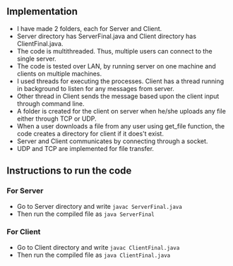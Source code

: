 ## Implementation
- I have made 2 folders, each for Server and Client. 
- Server directory has ServerFinal.java and Client directory has ClientFinal.java.
- The code is multithreaded. Thus, multiple users can connect to the single server.
- The code is tested over LAN, by running server on one machine and clients on multiple machines.
- I used threads for executing the processes. Client has a thread running in background to listen for any messages from server. 
- Other thread in Client sends the message based upon the client input through command line.
- A folder is created for the client on server when he/she uploads any file either through TCP or UDP.
- When a user downloads a file from any user using get_file function, the code creates a directory for client if it does't exist.
- Server and Client communicates by connecting through a socket.
- UDP and TCP are implemented for file transfer.


## Instructions to run the code

### For Server
- Go to Server directory and write ```javac ServerFinal.java```
- Then run the compiled file as ```java ServerFinal```

### For Client
- Go to Client directory and write ```javac ClientFinal.java```
- Then run the compiled file as ```java ClientFinal.java```
